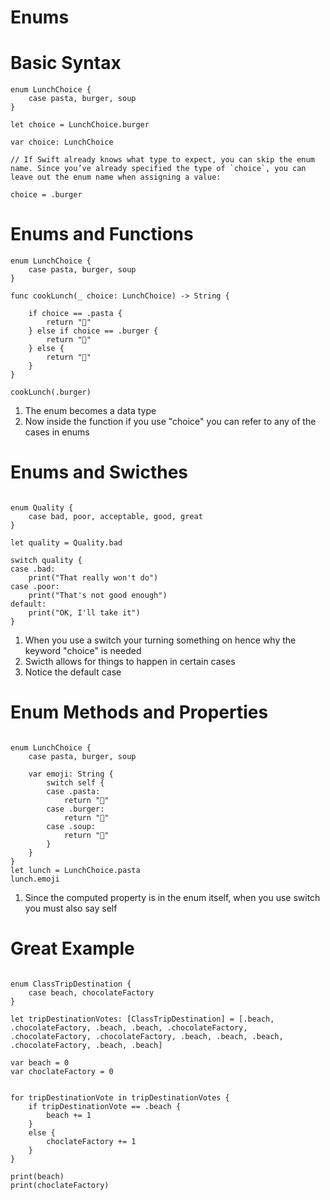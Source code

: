 # Enums

# Basic Syntax 

```
enum LunchChoice {
    case pasta, burger, soup
}
 
let choice = LunchChoice.burger

var choice: LunchChoice

// If Swift already knows what type to expect, you can skip the enum name. Since you’ve already specified the type of `choice`, you can leave out the enum name when assigning a value:

choice = .burger

```

# Enums and Functions

```
enum LunchChoice {
    case pasta, burger, soup
}

func cookLunch(_ choice: LunchChoice) -> String {
    
    if choice == .pasta {
        return "🍝"
    } else if choice == .burger {
        return "🍔"
    } else {
        return "🍲"
    }
}

cookLunch(.burger)

```

1. The enum becomes a data type
2. Now inside the function if you use "choice" you can refer to any of the cases in enums

# Enums and Swicthes

```

enum Quality {
    case bad, poor, acceptable, good, great
}

let quality = Quality.bad

switch quality {
case .bad:
    print("That really won't do")
case .poor:
    print("That's not good enough")
default:
    print("OK, I'll take it")
}

```

1. When you use a switch your turning something on hence why the keyword "choice" is needed
2. Swicth allows for things to happen in certain cases
3. Notice the default case

# Enum Methods and Properties

```

enum LunchChoice {
    case pasta, burger, soup
    
    var emoji: String {
        switch self {
        case .pasta:
            return "🍝"
        case .burger:
            return "🍔"
        case .soup:
            return "🍲"
        }
    }
}
let lunch = LunchChoice.pasta
lunch.emoji

```

1. Since the computed property is in the enum itself, when you use switch you must also say self


# Great Example 

```

enum ClassTripDestination {
    case beach, chocolateFactory
}

let tripDestinationVotes: [ClassTripDestination] = [.beach, .chocolateFactory, .beach, .beach, .chocolateFactory, .chocolateFactory, .chocolateFactory, .beach, .beach, .beach, .chocolateFactory, .beach, .beach] 

var beach = 0
var choclateFactory = 0


for tripDestinationVote in tripDestinationVotes {
    if tripDestinationVote == .beach {
        beach += 1
    }
    else {
        choclateFactory += 1
    }
}

print(beach)
print(choclateFactory)
